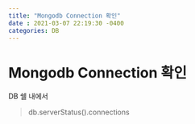 ```yaml
---
title: "Mongodb Connection 확인"
date : 2021-03-07 22:19:30 -0400
categories: DB
---
```


# Mongodb Connection 확인


DB 쉘 내에서
> db.serverStatus().connections


